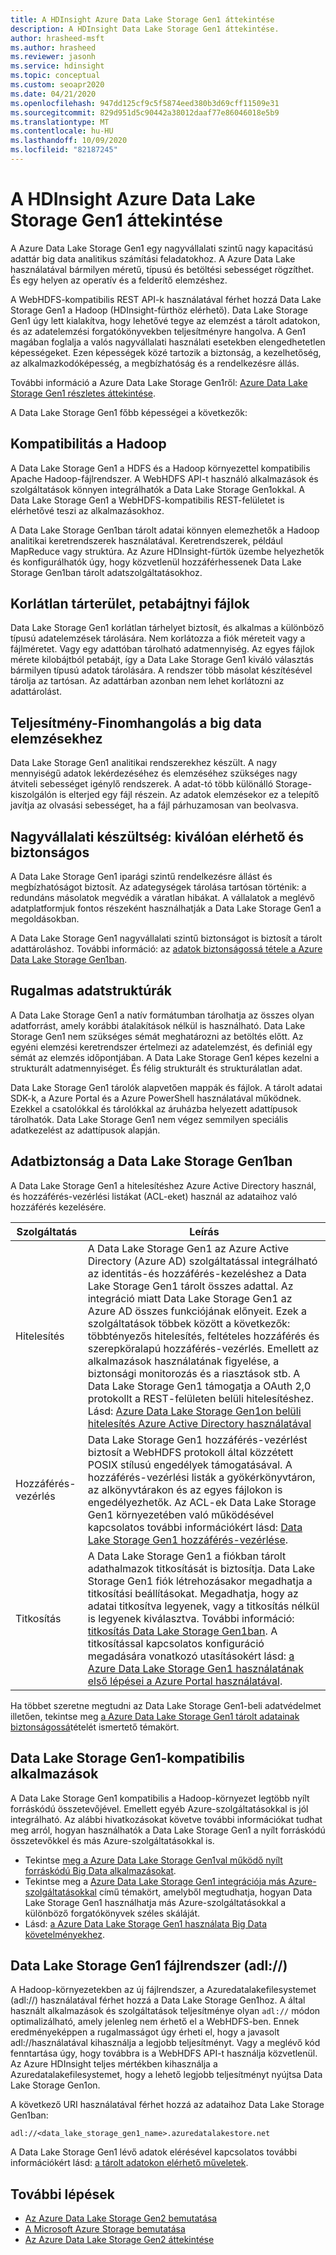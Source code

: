 ```yaml
---
title: A HDInsight Azure Data Lake Storage Gen1 áttekintése
description: A HDInsight Data Lake Storage Gen1 áttekintése.
author: hrasheed-msft
ms.author: hrasheed
ms.reviewer: jasonh
ms.service: hdinsight
ms.topic: conceptual
ms.custom: seoapr2020
ms.date: 04/21/2020
ms.openlocfilehash: 947dd125cf9c5f5874eed380b3d69cff11509e31
ms.sourcegitcommit: 829d951d5c90442a38012daaf77e86046018e5b9
ms.translationtype: MT
ms.contentlocale: hu-HU
ms.lasthandoff: 10/09/2020
ms.locfileid: "82187245"
---
```

# <a name="azure-data-lake-storage-gen1-overview-in-hdinsight"></a>A HDInsight Azure Data Lake Storage Gen1 áttekintése

A Azure Data Lake Storage Gen1 egy nagyvállalati szintű nagy kapacitású adattár big data analitikus számítási feladatokhoz. A Azure Data Lake használatával bármilyen méretű, típusú és betöltési sebességet rögzíthet. És egy helyen az operatív és a felderítő elemzéshez.

A WebHDFS-kompatibilis REST API-k használatával férhet hozzá Data Lake Storage Gen1 a Hadoop (HDInsight-fürthöz elérhető). Data Lake Storage Gen1 úgy lett kialakítva, hogy lehetővé tegye az elemzést a tárolt adatokon, és az adatelemzési forgatókönyvekben teljesítményre hangolva. A Gen1 magában foglalja a valós nagyvállalati használati esetekben elengedhetetlen képességeket. Ezen képességek közé tartozik a biztonság, a kezelhetőség, az alkalmazkodóképesség, a megbízhatóság és a rendelkezésre állás.

További információ a Azure Data Lake Storage Gen1ről: [Azure Data Lake Storage Gen1 részletes áttekintése](../data-lake-store/data-lake-store-overview.md).

A Data Lake Storage Gen1 főbb képességei a következők:

## <a name="compatibility-with-hadoop"></a>Kompatibilitás a Hadoop

A Data Lake Storage Gen1 a HDFS és a Hadoop környezettel kompatibilis Apache Hadoop-fájlrendszer.  A WebHDFS API-t használó alkalmazások és szolgáltatások könnyen integrálhatók a Data Lake Storage Gen1okkal. A Data Lake Storage Gen1 a WebHDFS-kompatibilis REST-felületet is elérhetővé teszi az alkalmazásokhoz.

A Data Lake Storage Gen1ban tárolt adatai könnyen elemezhetők a Hadoop analitikai keretrendszerek használatával. Keretrendszerek, például MapReduce vagy struktúra. Az Azure HDInsight-fürtök üzembe helyezhetők és konfigurálhatók úgy, hogy közvetlenül hozzáférhessenek Data Lake Storage Gen1ban tárolt adatszolgáltatásokhoz.

## <a name="unlimited-storage-petabyte-files"></a>Korlátlan tárterület, petabájtnyi fájlok

Data Lake Storage Gen1 korlátlan tárhelyet biztosít, és alkalmas a különböző típusú adatelemzések tárolására. Nem korlátozza a fiók méreteit vagy a fájlméretet. Vagy egy adattóban tárolható adatmennyiség. Az egyes fájlok mérete kilobájtból petabájt, így a Data Lake Storage Gen1 kiváló választás bármilyen típusú adatok tárolására. A rendszer több másolat készítésével tárolja az tartósan. Az adattárban azonban nem lehet korlátozni az adattárolást.

## <a name="performance-tuning-for-big-data-analytics"></a>Teljesítmény-Finomhangolás a big data elemzésekhez

Data Lake Storage Gen1 analitikai rendszerekhez készült. A nagy mennyiségű adatok lekérdezéséhez és elemzéséhez szükséges nagy átviteli sebességet igénylő rendszerek. A adat-tó több különálló Storage-kiszolgálón is elterjed egy fájl részein. Az adatok elemzésekor ez a telepítő javítja az olvasási sebességet, ha a fájl párhuzamosan van beolvasva.

## <a name="readiness-for-enterprise-highly-available-and-secure"></a>Nagyvállalati készültség: kiválóan elérhető és biztonságos

A Data Lake Storage Gen1 iparági szintű rendelkezésre állást és megbízhatóságot biztosít. Az adategységek tárolása tartósan történik: a redundáns másolatok megvédik a váratlan hibákat. A vállalatok a meglévő adatplatformjuk fontos részeként használhatják a Data Lake Storage Gen1 a megoldásokban.

A Data Lake Storage Gen1 nagyvállalati szintű biztonságot is biztosít a tárolt adattároláshoz. További információ: az [adatok biztonságossá tétele a Azure Data Lake Storage Gen1ban](#data-security-in-data-lake-storage-gen1).

## <a name="flexible-data-structures"></a>Rugalmas adatstruktúrák

A Data Lake Storage Gen1 a natív formátumban tárolhatja az összes olyan adatforrást, amely korábbi átalakítások nélkül is használható. Data Lake Storage Gen1 nem szükséges sémát meghatározni az betöltés előtt. Az egyéni elemzési keretrendszer értelmezi az adatelemzést, és definiál egy sémát az elemzés időpontjában. A Data Lake Storage Gen1 képes kezelni a strukturált adatmennyiséget. És félig strukturált és strukturálatlan adat.

Data Lake Storage Gen1 tárolók alapvetően mappák és fájlok. A tárolt adatai SDK-k, a Azure Portal és a Azure PowerShell használatával működnek. Ezekkel a csatolókkal és tárolókkal az áruházba helyezett adattípusok tárolhatók. Data Lake Storage Gen1 nem végez semmilyen speciális adatkezelést az adattípusok alapján.

## <a name="data-security-in-data-lake-storage-gen1"></a>Adatbiztonság a Data Lake Storage Gen1ban

A Data Lake Storage Gen1 a hitelesítéshez Azure Active Directory használ, és hozzáférés-vezérlési listákat (ACL-eket) használ az adataihoz való hozzáférés kezelésére.

| **Szolgáltatás** | **Leírás** |
| --- | --- |
| Hitelesítés |A Data Lake Storage Gen1 az Azure Active Directory (Azure AD) szolgáltatással integrálható az identitás-és hozzáférés-kezeléshez a Data Lake Storage Gen1 tárolt összes adattal. Az integráció miatt Data Lake Storage Gen1 az Azure AD összes funkciójának előnyeit. Ezek a szolgáltatások többek között a következők: többtényezős hitelesítés, feltételes hozzáférés és szerepköralapú hozzáférés-vezérlés. Emellett az alkalmazások használatának figyelése, a biztonsági monitorozás és a riasztások stb. A Data Lake Storage Gen1 támogatja a OAuth 2,0 protokollt a REST-felületen belüli hitelesítéshez. Lásd: [Azure Data Lake Storage Gen1on belüli hitelesítés Azure Active Directory használatával](../data-lake-store/data-lakes-store-authentication-using-azure-active-directory.md)|
| Hozzáférés-vezérlés |Data Lake Storage Gen1 hozzáférés-vezérlést biztosít a WebHDFS protokoll által közzétett POSIX stílusú engedélyek támogatásával. A hozzáférés-vezérlési listák a gyökérkönyvtáron, az alkönyvtárakon és az egyes fájlokon is engedélyezhetők. Az ACL-ek Data Lake Storage Gen1 környezetében való működésével kapcsolatos további információkért lásd: [Data Lake Storage Gen1 hozzáférés-vezérlése](../data-lake-store/data-lake-store-access-control.md). |
| Titkosítás |A Data Lake Storage Gen1 a fiókban tárolt adathalmazok titkosítását is biztosítja. Data Lake Storage Gen1 fiók létrehozásakor megadhatja a titkosítási beállításokat. Megadhatja, hogy az adatai titkosítva legyenek, vagy a titkosítás nélkül is legyenek kiválasztva. További információ: [titkosítás Data Lake Storage Gen1ban](../data-lake-store/data-lake-store-encryption.md). A titkosítással kapcsolatos konfiguráció megadására vonatkozó utasításokért lásd: [a Azure Data Lake Storage Gen1 használatának első lépései a Azure Portal használatával](../data-lake-store/data-lake-store-get-started-portal.md). |

Ha többet szeretne megtudni az Data Lake Storage Gen1-beli adatvédelmet illetően, tekintse meg [a Azure Data Lake Storage Gen1 tárolt adatainak biztonságossá](../data-lake-store/data-lake-store-secure-data.md)tételét ismertető témakört.

## <a name="applications-that-are-compatible-with-data-lake-storage-gen1"></a>Data Lake Storage Gen1-kompatibilis alkalmazások

A Data Lake Storage Gen1 kompatibilis a Hadoop-környezet legtöbb nyílt forráskódú összetevőjével. Emellett egyéb Azure-szolgáltatásokkal is jól integrálható.  Az alábbi hivatkozásokat követve további információkat tudhat meg arról, hogyan használhatók a Data Lake Storage Gen1 a nyílt forráskódú összetevőkkel és más Azure-szolgáltatásokkal is.

* Tekintse [meg a Azure Data Lake Storage Gen1val működő nyílt forráskódú Big Data alkalmazásokat](../data-lake-store/data-lake-store-compatible-oss-other-applications.md).
* Tekintse meg a [Azure Data Lake Storage Gen1 integrációja más Azure-szolgáltatásokkal](../data-lake-store/data-lake-store-integrate-with-other-services.md) című témakört, amelyből megtudhatja, hogyan Data Lake Storage Gen1 használhatja más Azure-szolgáltatásokkal a különböző forgatókönyvek széles skáláját.
* Lásd: [a Azure Data Lake Storage Gen1 használata Big Data követelményekhez](../data-lake-store/data-lake-store-data-scenarios.md).

## <a name="data-lake-storage-gen1-file-system-adl"></a>Data Lake Storage Gen1 fájlrendszer (adl://)

A Hadoop-környezetekben az új fájlrendszer, a Azuredatalakefilesystemet (adl://) használatával férhet hozzá a Data Lake Storage Gen1hoz. A által használt alkalmazások és szolgáltatások teljesítménye olyan `adl://` módon optimalizálható, amely jelenleg nem érhető el a WebHDFS-ben. Ennek eredményeképpen a rugalmasságot úgy érheti el, hogy a javasolt adl://használatával kihasználja a legjobb teljesítményt. Vagy a meglévő kód fenntartása úgy, hogy továbbra is a WebHDFS API-t használja közvetlenül. Az Azure HDInsight teljes mértékben kihasználja a Azuredatalakefilesystemet, hogy a lehető legjobb teljesítményt nyújtsa Data Lake Storage Gen1on.

A következő URI használatával férhet hozzá az adataihoz Data Lake Storage Gen1ban:

`adl://<data_lake_storage_gen1_name>.azuredatalakestore.net`

A Data Lake Storage Gen1 lévő adatok elérésével kapcsolatos további információkért lásd: [a tárolt adatokon elérhető műveletek](../data-lake-store/data-lake-store-get-started-portal.md#properties).

## <a name="next-steps"></a>További lépések

* [Az Azure Data Lake Storage Gen2 bemutatása](../storage/blobs/data-lake-storage-introduction.md)
* [A Microsoft Azure Storage bemutatása](../storage/common/storage-introduction.md)
* [Az Azure Data Lake Storage Gen2 áttekintése](./overview-data-lake-storage-gen2.md)